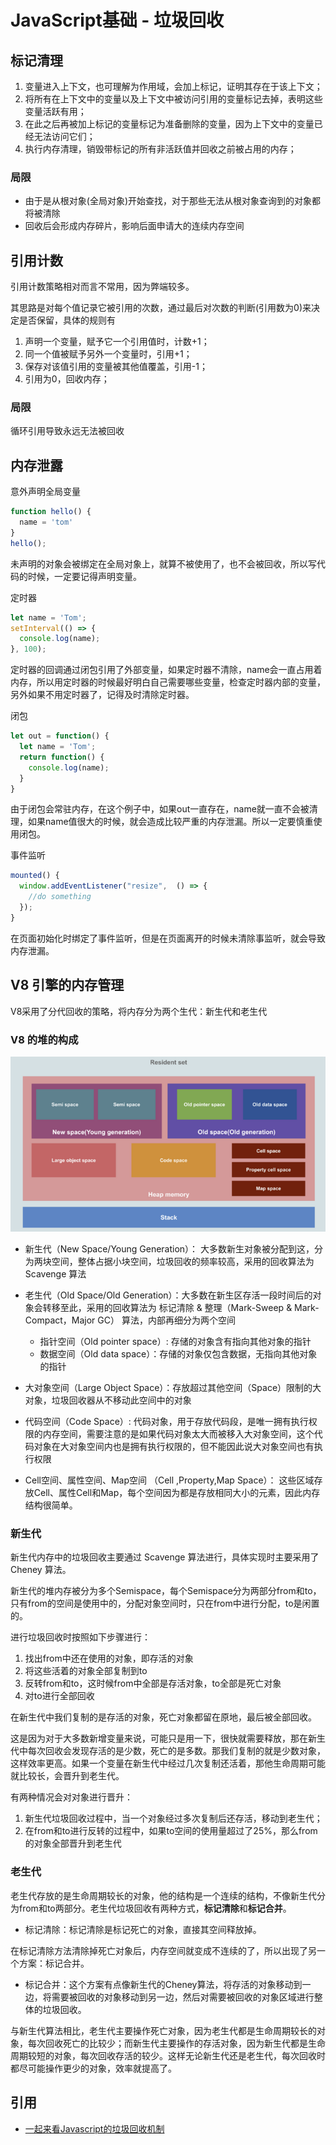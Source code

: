 # JavaScript基础 - 垃圾回收

## 标记清理

1. 变量进入上下文，也可理解为作用域，会加上标记，证明其存在于该上下文；
2. 将所有在上下文中的变量以及上下文中被访问引用的变量标记去掉，表明这些变量活跃有用；
3. 在此之后再被加上标记的变量标记为准备删除的变量，因为上下文中的变量已经无法访问它们；
4. 执行内存清理，销毁带标记的所有非活跃值并回收之前被占用的内存；

### 局限
- 由于是从根对象(全局对象)开始查找，对于那些无法从根对象查询到的对象都将被清除
- 回收后会形成内存碎片，影响后面申请大的连续内存空间

## 引用计数
引用计数策略相对而言不常用，因为弊端较多。

其思路是对每个值记录它被引用的次数，通过最后对次数的判断(引用数为0)来决定是否保留，具体的规则有

1. 声明一个变量，赋予它一个引用值时，计数+1；
2. 同一个值被赋予另外一个变量时，引用+1；
3. 保存对该值引用的变量被其他值覆盖，引用-1；
4. 引用为0，回收内存；

### 局限
循环引用导致永远无法被回收

## 内存泄露

意外声明全局变量
```js
function hello() {
  name = 'tom'
}
hello();
```
未声明的对象会被绑定在全局对象上，就算不被使用了，也不会被回收，所以写代码的时候，一定要记得声明变量。

定时器
```js
let name = 'Tom';
setInterval(() => {
  console.log(name);
}, 100);
```
定时器的回调通过闭包引用了外部变量，如果定时器不清除，name会一直占用着内存，所以用定时器的时候最好明白自己需要哪些变量，检查定时器内部的变量，另外如果不用定时器了，记得及时清除定时器。

闭包
```js
let out = function() {
  let name = 'Tom';
  return function() {
    console.log(name);
  }
}
```
由于闭包会常驻内存，在这个例子中，如果out一直存在，name就一直不会被清理，如果name值很大的时候，就会造成比较严重的内存泄漏。所以一定要慎重使用闭包。

事件监听
```js
mounted() {
  window.addEventListener("resize",  () => {
    //do something
  });
}
```
在页面初始化时绑定了事件监听，但是在页面离开的时候未清除事监听，就会导致内存泄漏。

## V8 引擎的内存管理
V8采用了分代回收的策略，将内存分为两个生代：新生代和老生代

### V8 的堆的构成
![img](../static/Garbage_Collection.png)

- 新生代（New Space/Young Generation）： 大多数新生对象被分配到这，分为两块空间，整体占据小块空间，垃圾回收的频率较高，采用的回收算法为 Scavenge 算法

- 老生代（Old Space/Old Generation）：大多数在新生区存活一段时间后的对象会转移至此，采用的回收算法为 标记清除 & 整理（Mark-Sweep & Mark-Compact，Major GC） 算法，内部再细分为两个空间
  - 指针空间（Old pointer space）: 存储的对象含有指向其他对象的指针
  - 数据空间（Old data space）：存储的对象仅包含数据，无指向其他对象的指针

- 大对象空间（Large Object Space）：存放超过其他空间（Space）限制的大对象，垃圾回收器从不移动此空间中的对象

- 代码空间（Code Space）: 代码对象，用于存放代码段，是唯一拥有执行权限的内存空间，需要注意的是如果代码对象太大而被移入大对象空间，这个代码对象在大对象空间内也是拥有执行权限的，但不能因此说大对象空间也有执行权限

- Cell空间、属性空间、Map空间 （Cell ,Property,Map Space）： 这些区域存放Cell、属性Cell和Map，每个空间因为都是存放相同大小的元素，因此内存结构很简单。

### 新生代
新生代内存中的垃圾回收主要通过 Scavenge 算法进行，具体实现时主要采用了 Cheney 算法。

新生代的堆内存被分为多个Semispace，每个Semispace分为两部分from和to，只有from的空间是使用中的，分配对象空间时，只在from中进行分配，to是闲置的。

进行垃圾回收时按照如下步骤进行：
1. 找出from中还在使用的对象，即存活的对象
2. 将这些活着的对象全部复制到to
3. 反转from和to，这时候from中全部是存活对象，to全部是死亡对象
4. 对to进行全部回收

在新生代中我们复制的是存活的对象，死亡对象都留在原地，最后被全部回收。

这是因为对于大多数新增变量来说，可能只是用一下，很快就需要释放，那在新生代中每次回收会发现存活的是少数，死亡的是多数。那我们复制的就是少数对象，这样效率更高。如果一个变量在新生代中经过几次复制还活着，那他生命周期可能就比较长，会晋升到老生代。

有两种情况会对对象进行晋升：
1. 新生代垃圾回收过程中，当一个对象经过多次复制后还存活，移动到老生代；
2. 在from和to进行反转的过程中，如果to空间的使用量超过了25%，那么from的对象全部晋升到老生代

### 老生代
老生代存放的是生命周期较长的对象，他的结构是一个连续的结构，不像新生代分为from和to两部分。老生代垃圾回收有两种方式，**标记清除**和**标记合并**。

- 标记清除：标记清除是标记死亡的对象，直接其空间释放掉。
  
在标记清除方法清除掉死亡对象后，内存空间就变成不连续的了，所以出现了另一个方案：标记合并。

- 标记合并：这个方案有点像新生代的Cheney算法，将存活的对象移动到一边，将需要被回收的对象移动到另一边，然后对需要被回收的对象区域进行整体的垃圾回收。

与新生代算法相比，老生代主要操作死亡对象，因为老生代都是生命周期较长的对象，每次回收死亡的比较少；而新生代主要操作的存活对象，因为新生代都是生命周期较短的对象，每次回收存活的较少。这样无论新生代还是老生代，每次回收时都尽可能操作更少的对象，效率就提高了。

## 引用
- [一起来看Javascript的垃圾回收机制](https://segmentfault.com/a/1190000038175558)

